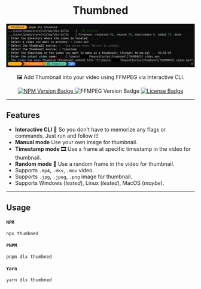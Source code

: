 <h1 align="center">Thumbned</h1> 

<p align="center">
  <img alt="Screenshot" src="https://raw.githubusercontent.com/lamualfa/thumbned/main/screenshot.png" width="640" />
</p>

<p align="center">
  🖼️ Add Thumbnail into your video using FFMPEG via Interactive CLI.
</p>

<p align="center">
  <a href="https://www.npmjs.com/package/thumbned">
    <img alt="NPM Version Badge" src="https://badgen.net/npm/v/thumbned?color=red">
  </a>
  <img alt="FFMPEG Version Badge" src="https://badgen.net/static/ffmpeg/4.1/green">
  <a href="https://github.com/lamualfa/thumbned/blob/main/license">
    <img alt="License Badge" src="https://badgen.net/github/license/lamualfa/thumbned?color=purple">
  </a>
</p>

<hr/>

## Features

- **Interactive CLI** 🧠 So you don't have to memorize any flags or commands. Just run and follow it!
- **Manual mode** Use your own image for thumbnail.
- **Timestamp mode 🎞️** Use a frame at specific timestamp in the video for thumbnail.
- **Random mode 🎲** Use a random frame in the video for thumbnail.
- Supports `.mp4`, `.mkv`, `.mov` video.
- Supports `.jpg`, `.jpeg`, `.png` image for thumbnail.
- Supports Windows (*tested*), Linux (*tested*), MacOS (_maybe_).

<hr/>

## Usage

**`NPM`**
```bash
npx thumbned
```

**`PNPM`**
```bash
pnpm dlx thumbned
```

**`Yarn`**
```bash
yarn dlx thumbned
```